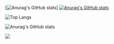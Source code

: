 
[![Anurag's GitHub stats](https://github-readme-stats.vercel.app/api?username=guillaume-gillard)]
[![Anurag's GitHub stats](https://github-readme-stats.vercel.app/api?username=guillaume-gillard)](youtube.com)

![Top Langs](https://github-readme-stats.vercel.app/api/top-langs/?username=Guillaume-gillard&layout=compact&show_icons=true&theme=radical&count_private=true&include_all_commits=true&langs_count=10&hide=jupyter-notebook)

![Anurag's GitHub stats](https://github-readme-stats.vercel.app/api?username=Guillaume-gillard&show_icons=true&theme=tokyonight)

![](https://visitor-badge.glitch.me/badge?page_id=guillaume-gillard)
